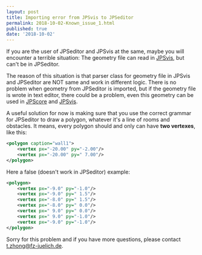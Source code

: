 ```yaml
---
layout: post
title: Importing error from JPSvis to JPSeditor
permalink: 2018-10-02-Known_issue_1.html
published: true
date: '2018-10-02'
---
```


If you are the user of JPSeditor and JPSvis at the same, maybe you will encounter a terrible situation: The geometry file can read in [JPSvis](http://www.jupedsim.org/jpsvis/), but can't be in JPSeditor.

The reason of this situation is that parser class for geometry file in JPSvis and JPSeditor are NOT same and work in different logic. There is no problem when geometry from JPSeditor is imported, but if the geometry file is wrote in text editor, there could be a problem, even this geometry can be used in [JPScore](http://www.jupedsim.org/jpscore/) and [JPSvis](http://www.jupedsim.org/jpsvis/).

A useful solution for now is making sure that you use the correct grammar for JPSeditor to draw a polygon, whatever it's a line of rooms and obstacles. It means, every polygon should and only can have **two vertexes**, like this:

```xml
<polygon caption="wall1">
    <vertex px="-20.00" py="-2.00"/>
    <vertex px="-20.00" py=" 7.00"/>
</polygon>
```

Here a false (doesn't work in JPSeditor) example:

```xml
<polygon>
    <vertex px="-9.0" py="-1.0"/>
    <vertex px="-9.0" py=" 1.5"/>
    <vertex px="-8.0" py=" 1.5"/>
    <vertex px="-8.0" py=" 0.0"/>
    <vertex px=" 9.0" py=" 0.0"/>
    <vertex px=" 9.0" py="-1.0"/>
    <vertex px="-9.0" py="-1.0"/>
</polygon>
``` 

Sorry for this problem and if you have more questions, please contact <t.zhong@fz-juelich.de>.